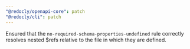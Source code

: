 ```yaml
---
"@redocly/openapi-core": patch
"@redocly/cli": patch
---
```


Ensured that the `no-required-schema-properties-undefined` rule correctly resolves nested $refs relative to the file in which they are defined.
